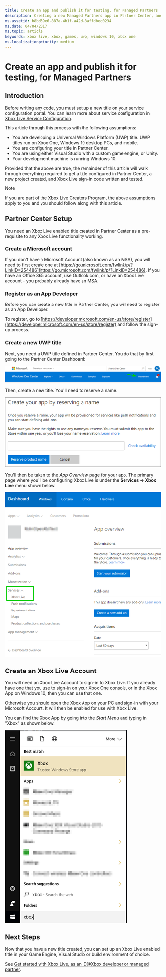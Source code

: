 ```yaml
---
title: Create an app and publish it for testing, for Managed Partners
description: Creating a new Managed Partners app in Partner Center, and publishing it to the test environment.
ms.assetid: b8bd69e6-887a-4b1f-a42d-8affdbec0234
ms.date: 04/04/2017
ms.topic: article
keywords: xbox live, xbox, games, uwp, windows 10, xbox one
ms.localizationpriority: medium
---
```


# Create an app and publish it for testing, for Managed Partners


## Introduction

Before writing any code, you must set up a new title on your service configuration portal.
You can learn more about service configuration in [Xbox Live Service Configuration](../../../xbox-live-service-configuration.md).

This article through this process with the following assumptions:
* You are developing a Universal Windows Platform (UWP) title.  UWP titles run on Xbox One, Windows 10 desktop PCs, and mobile.
* You are configuring your title in Partner Center.
* You are using either Visual Studio with a custom game engine, or Unity.
* Your development machine is running Windows 10.

Provided that the above are true, the remainder of this article will walk through everything required to get a title configured in Partner Center, a new project created, and Xbox Live sign-in code written and tested.

> [!NOTE]
> If you are part of the Xbox Live Creators Program, the above assumptions apply to you and you should follow along with this article.


## Partner Center Setup

You need an Xbox Live enabled title created in Partner Center as a pre-requisite to any Xbox Live functionality working.


### Create a Microsoft account

If you don't have a Microsoft Account (also known as an MSA), you will need to first create one at [https://go.microsoft.com/fwlink/p/?LinkID=254486](https://go.microsoft.com/fwlink/p/?LinkID=254486).
If you have an Office 365 account, use Outlook.com, or have an Xbox Live account - you probably already have an MSA.


### Register as an App Developer

Before you can create a new title in Partner Center, you will need to register as an App Developer.

To register, go to [https://developer.microsoft.com/en-us/store/register](https://developer.microsoft.com/en-us/store/register) and follow the sign-up process.


### Create a new UWP title

Next, you need a UWP title defined in Partner Center.
You do that by first going to the Partner Center Dashboard:

![Partner Center screenshot highlighting Dashboard location](create-a-new-title_images/first_xbltitle_dashboard.png)

Then, create a new title.
You'll need to reserve a name.

![Partner Center name reservation dialogue box screenshot](create-a-new-title_images/first_xbltitle_newapp.png)

You'll then be taken to the *App Overview* page for your app.
The primary page where you'll be configuring Xbox Live is under the **Services -> Xbox Live** menu shown below.

![Xbox Live services configuration location in Partner Center menu left nav screenshot](create-a-new-title_images/first_xbltitle_leftnav.png)

<div id="createxblaccount"></div>


## Create an Xbox Live Account

You will need an Xbox Live Account to sign-in to Xbox Live.
If you already have one that you use to sign-in on your Xbox One console, or in the Xbox App on Windows 10, then you can use that one.

Otherwise you should open the Xbox App on your PC and sign-in with your Microsoft Account.
It will then be enabled for use with Xbox Live.

You can find the Xbox App by going into the *Start Menu* and typing in "Xbox" as shown below.

![Xbox App in Start Menu screenshot](create-a-new-title_images/first_xbltitle_xboxapp.png)


## Next Steps

Now that you have a new title created, you can set up an Xbox Live enabled title in your Game Engine, Visual Studio or build environment of choice.

See [Get started with Xbox Live, as an ID@Xbox developer or managed partner](get-started-with-xbox-live-partner.md).
